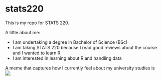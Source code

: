 # stats220

This is my repo for STATS 220. 

A little about me:

- I am undertaking a degree in Bachelor of Science (BSc)
- I am taking STATS 220 because I read good reviews about the course and I wanted to learn R
- I am interested in learning about R and handling data

A meme that captures how I currently feel about my university studies is  
![](https://media.tenor.com/EYEWURwI388AAAAM/fake-cry-smile.gif)
